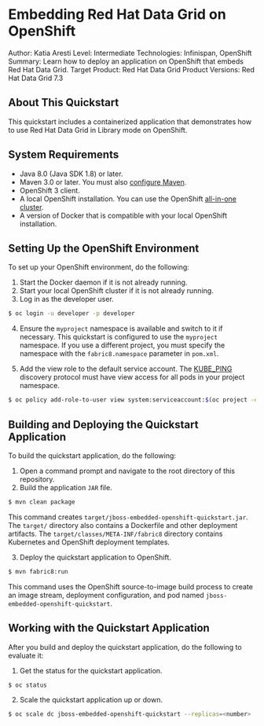 Embedding Red Hat Data Grid on OpenShift
==================================================================
Author: Katia Aresti
Level: Intermediate
Technologies: Infinispan, OpenShift
Summary: Learn how to deploy an application on OpenShift that embeds Red Hat Data Grid.
Target Product: Red Hat Data Grid
Product Versions: Red Hat Data Grid 7.3

About This Quickstart
-----------
This quickstart includes a containerized application that demonstrates how to use Red Hat Data Grid in Library mode on OpenShift.

System Requirements
-------------------

* Java 8.0 (Java SDK 1.8) or later.
* Maven 3.0 or later. You must also [configure Maven](https://github.com/jboss-developer/jboss-developer-shared-resources/blob/master/guides/CONFIGURE_MAVEN.md#configure-maven-to-build-and-deploy-the-quickstarts).
* OpenShift 3 client.
* A local OpenShift installation. You can use the OpenShift [all-in-one cluster](https://github.com/openshift/origin/blob/master/docs/cluster_up_down.md).
* A version of Docker that is compatible with your local OpenShift installation.

Setting Up the OpenShift Environment
------------------------------------
To set up your OpenShift environment, do the following:

1. Start the Docker daemon if it is not already running.
2. Start your local OpenShift cluster if it is not already running.
3. Log in as the developer user.

  ```bash
  $ oc login -u developer -p developer
  ```

4. Ensure the `myproject` namespace is available and switch to it if necessary. This quickstart is configured to use the `myproject` namespace. If you use a different project, you must specify the namespace with the `fabric8.namespace` parameter in `pom.xml`.

5. Add the view role to the default service account. The [KUBE_PING](https://github.com/jgroups-extras/jgroups-kubernetes) discovery protocol must have view access for all pods in your project namespace.

  ```bash
  $ oc policy add-role-to-user view system:serviceaccount:$(oc project -q):default -n $(oc project -q)
  ```

Building and Deploying the Quickstart Application
-------------------------------------------------
To build the quickstart application, do the following:

1. Open a command prompt and navigate to the root directory of this repository.
2. Build the application `JAR` file.

  ```bash
  $ mvn clean package
  ```

  This command creates `target/jboss-embedded-openshift-quickstart.jar`. The `target/` directory also contains a Dockerfile and other deployment artifacts. The `target/classes/META-INF/fabric8` directory contains Kubernetes and OpenShift deployment templates.

3. Deploy the quickstart application to OpenShift.

  ```bash
  $ mvn fabric8:run
  ```

  This command uses the OpenShift source-to-image build process to create an image stream, deployment configuration, and pod named `jboss-embedded-openshift-quickstart`.

Working with the Quickstart Application
---------------------------------------
After you build and deploy the quickstart application, do the following to evaluate it:

1. Get the status for the quickstart application.

  ```bash
  $ oc status
  ```

2. Scale the quickstart application up or down.

  ```bash
  $ oc scale dc jboss-embedded-openshift-quickstart --replicas=<number>
  ```
